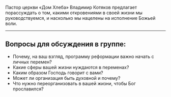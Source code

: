 
Пастор церкви «Дом Хлеба» Владимир Котяков предлагает порассуждать о том, какими откровениями в своей жизни мы руководствуемся, и насколько мы нацелены на исполнение Божьей воли.

- - - - - - - - - - - - - - - - - - - - - - 

##	Вопросы для обсуждения в группе:

- Почему, на ваш взгляд, программу реформации важно начать с личных перемен?
- Какие сферы вашей жизни нуждаются в переменах?
- Каким образом Господь говорит с вами?
- Может ли организация быть духовной и почему?
- Что нужно переорганизовать в вашей жизни, чтобы Бог прославился?

